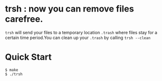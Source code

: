 # trsh : now you can remove files carefree.
`trsh` will send your files to a temporary location `.trash` where files stay for a certain time period.You can clean up your `.trash` by calling `trsh --clean`
# Quick Start
```console
$ make
$ ./trsh
```
